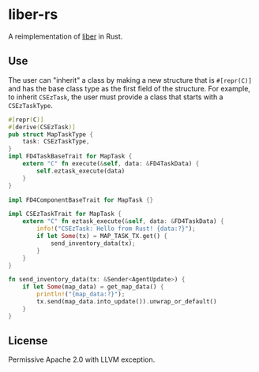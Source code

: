 # liber-rs
A reimplementation of [liber](https://github.com/Dasaav-dsv/libER) in Rust.

## Use
The user can "inherit" a class by making a new structure that is `#[repr(C)]` and has the base class type as the first
field of the structure. For example, to inherit `CSEzTask`, the user must provide a class that starts with a `CSEzTaskType`.


```rust
#[repr(C)]
#[derive(CSEzTask)]
pub struct MapTaskType {
    task: CSEzTaskType,
}
impl FD4TaskBaseTrait for MapTask {
    extern "C" fn execute(&self, data: &FD4TaskData) {
        self.eztask_execute(data)
    }
}

impl FD4ComponentBaseTrait for MapTask {}

impl CSEzTaskTrait for MapTask {
    extern "C" fn eztask_execute(&self, data: &FD4TaskData) {
        info!("CSEzTask: Hello from Rust! {data:?}");
        if let Some(tx) = MAP_TASK_TX.get() {
            send_inventory_data(tx);
        }
    }
}

fn send_inventory_data(tx: &Sender<AgentUpdate>) {
    if let Some(map_data) = get_map_data() {
        println!("{map_data:?}");
        tx.send(map_data.into_update()).unwrap_or_default()
    }
}


```

## License
Permissive Apache 2.0 with LLVM exception.  
